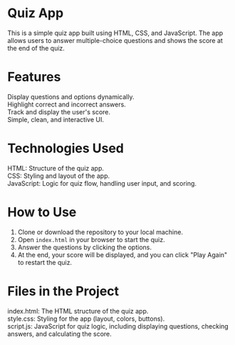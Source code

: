 # Quiz App

This is a simple quiz app built using HTML, CSS, and JavaScript. The app allows users to answer multiple-choice questions and shows the score at the end of the quiz.

# Features

Display questions and options dynamically.  
Highlight correct and incorrect answers.  
Track and display the user's score.  
Simple, clean, and interactive UI.

# Technologies Used

HTML: Structure of the quiz app.  
CSS: Styling and layout of the app.  
JavaScript: Logic for quiz flow, handling user input, and scoring.

# How to Use

1. Clone or download the repository to your local machine.  
2. Open `index.html` in your browser to start the quiz.  
3. Answer the questions by clicking the options.  
4. At the end, your score will be displayed, and you can click "Play Again" to restart the quiz.

# Files in the Project

index.html: The HTML structure of the quiz app.  
style.css: Styling for the app (layout, colors, buttons).  
script.js: JavaScript for quiz logic, including displaying questions, checking answers, and calculating the score.

